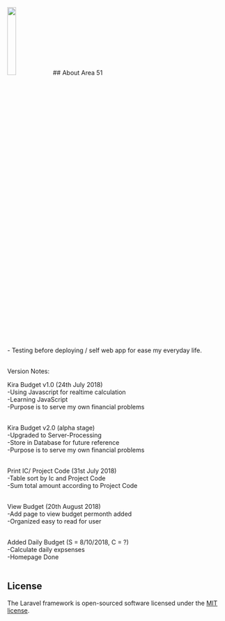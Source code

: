 <img src="https://www.artlogic.com.au/sites/default/files/imagecache/product_full/graham-s-area-51-artlogic.jpg" width="20%">
## About Area 51<br>
- Testing before deploying / self web app for ease my everyday life.<br><br>

Version Notes:

<bold>Kira Budget v1.0 (24th July 2018)</bold><br>
-Using Javascript for realtime calculation<br>
-Learning JavaScript<br>
-Purpose is to serve my own financial problems<br><br>

Kira Budget v2.0 (alpha stage)<br>
-Upgraded to Server-Processing<br>
-Store in Database for future reference<br>
-Purpose is to serve my own financial problems<br><br>

Print IC/ Project Code (31st July 2018)<br>
-Table sort by Ic and Project Code<br>
-Sum total amount according to Project Code<br><br>

View Budget (20th August 2018)<br>
-Add page to view budget permonth added<br>
-Organized easy to read for user<br><br>

Added Daily Budget (S = 8/10/2018, C = ?)<br>
-Calculate daily expsenses<br>
-Homepage Done<br><br>




## License
The Laravel framework is open-sourced software licensed under the [MIT license](https://opensource.org/licenses/MIT).
